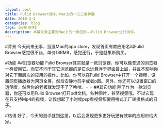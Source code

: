 ```yaml
---
layout: post
title: Fulid Browser测评，Mac上的一心二用神器
date: 2016-3-1
categories: blog
tags: [应用测评]
description: 本篇文章主要对Mac上的一款应用——Fulid Browser进行测评。
---
```

#背景
今天闲来无事，逛逛Mac的app store，发现首页有款应用名叫Fulid Browser感觉很不错，单价18RMB，感觉还行，于是就果断购买。

#功能
##浏览器功能
Fulid Browser其实就是一款浏览器，你可以像普通的浏览器一样使用它。而它不同于其它浏览器的是它永远悬浮于界面最上层，并且不影响你对它下面层次的应用的操作。比如，你可以在Fulid Browser中打开一个视频，设置网页播放器为网页全屏，然后安静地码字或者p图。另外，你还可以设置窗口的透明度，然后你的老板就发现不了了哈哈。= =
##其它功能
除了作为一款浏览器，你还可以用Fulid Browser打开pdf文档，各种图片，甚至视频哦。不过它现在只支持Mp4的视频，让我想起了小时候psp看视频都要用格式工厂转换格式的日子。

#结语
好了，今天的测评就到这里，以后会发现更多更好玩更有效率的应用带给大家。

